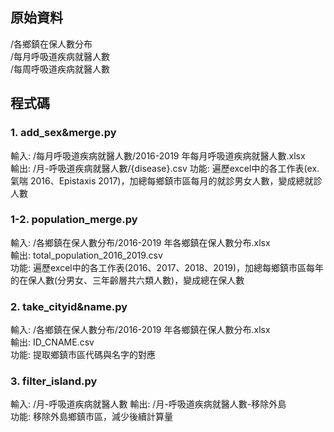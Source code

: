 ## 原始資料
/各鄉鎮在保人數分布  
/每月呼吸道疾病就醫人數  
/每周呼吸道疾病就醫人數
## 程式碼
### 1. add_sex&merge.py
輸入: /每月呼吸道疾病就醫人數/2016-2019 年每月呼吸道疾病就醫人數.xlsx  
輸出: /月-呼吸道疾病就醫人數/{disease}.csv
功能: 遍歷excel中的各工作表(ex. 氣喘 2016、Epistaxis 2017)，加總每鄉鎮市區每月的就診男女人數，變成總就診人數
### 1-2. population_merge.py
輸入: /各鄉鎮在保人數分布/2016-2019 年各鄉鎮在保人數分布.xlsx  
輸出: total_population_2016_2019.csv  
功能: 遍歷excel中的各工作表(2016、2017、2018、2019)，加總每鄉鎮市區每年的在保人數(分男女、三年齡層共六類人數)，變成總在保人數
### 2. take_cityid&name.py
輸入: /各鄉鎮在保人數分布/2016-2019 年各鄉鎮在保人數分布.xlsx  
輸出: ID_CNAME.csv  
功能: 提取鄉鎮市區代碼與名字的對應
### 3. filter_island.py
輸入: /月-呼吸道疾病就醫人數
輸出: /月-呼吸道疾病就醫人數-移除外島  
功能: 移除外島鄉鎮市區，減少後續計算量
